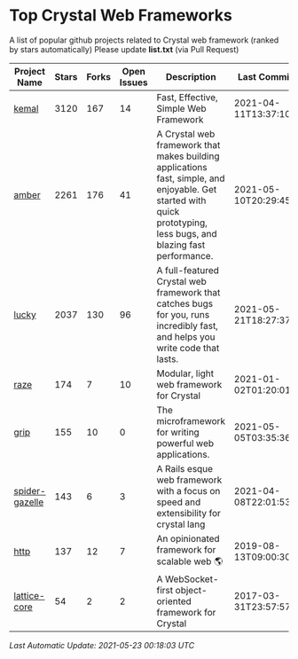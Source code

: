 # Top Crystal Web Frameworks

A list of popular github projects related to Crystal web framework (ranked by stars automatically)
Please update **list.txt** (via Pull Request)

| Project Name | Stars | Forks | Open Issues | Description | Last Commit |
| ------------ | ----- | ----- | ----------- | ----------- | ----------- |
| [kemal](https://github.com/kemalcr/kemal) |3120|167|14|Fast, Effective, Simple Web Framework|2021-04-11T13:37:10Z|
| [amber](https://github.com/amberframework/amber) |2261|176|41|A Crystal web framework that makes building applications fast, simple, and enjoyable. Get started with quick prototyping, less bugs, and blazing fast performance.|2021-05-10T20:29:45Z|
| [lucky](https://github.com/luckyframework/lucky) |2037|130|96|A full-featured Crystal web framework that catches bugs for you, runs incredibly fast, and helps you write code that lasts.|2021-05-21T18:27:37Z|
| [raze](https://github.com/samueleaton/raze) |174|7|10|Modular, light web framework for Crystal|2021-01-02T01:20:01Z|
| [grip](https://github.com/grip-framework/grip) |155|10|0|The microframework for writing powerful web applications.|2021-05-05T03:35:36Z|
| [spider-gazelle](https://github.com/spider-gazelle/spider-gazelle) |143|6|3|A Rails esque web framework with a focus on speed and extensibility for crystal lang|2021-04-08T22:01:53Z|
| [http](https://github.com/onyxframework/http) |137|12|7|An opinionated framework for scalable web 🌎|2019-08-13T09:00:30Z|
| [lattice-core](https://github.com/jasonl99/lattice-core) |54|2|2|A WebSocket-first object-oriented framework for Crystal|2017-03-31T23:57:57Z|

*Last Automatic Update: 2021-05-23 00:18:03 UTC*